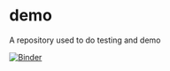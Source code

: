 # demo
A repository used to do testing and demo

[![Binder](https://mybinder.org/badge_logo.svg)](https://mybinder.org/v2/gh/twoolong/demo.git/master)

